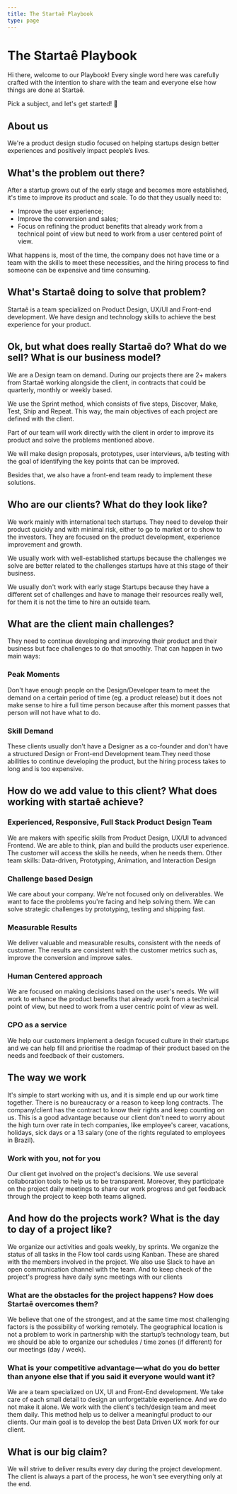 ```yaml
---
title: The Startaê Playbook
type: page
---
```


# The Startaê Playbook

Hi there, welcome to our Playbook! Every single word here was carefully crafted with the intention to share with the team and everyone else how things are done at Startaê.

Pick a subject, and let's get started! 👋

## About us

We're a product design studio focused on helping startups design better experiences and positively impact people’s lives.

## What's the problem out there?

After a startup grows out of the early stage and becomes more established, it's time to improve its product and scale. To do that they usually need to:

- Improve the user experience;
- Improve the conversion and sales;
- Focus on refining the product benefits that already work from a technical point of view but need to work from a user centered point of view.

What happens is, most of the time, the company does not have time or a team with the skills to meet these necessities, and the hiring process to find someone can be expensive and time consuming.

## What's Startaê doing to solve that problem?

Startaê is a team specialized on Product Design, UX/UI and Front-end development. We have  design and technology skills to achieve the best experience for your product.

## Ok, but what does really Startaê do? What do we sell? What is our business model?

We are a Design team on demand. During our projects there are 2+ makers from Startaê working alongside the client, in contracts that could be quarterly, monthly or weekly based.

We use the Sprint method, which consists of five steps, Discover, Make, Test, Ship and Repeat. This way, the main objectives of each project are defined with the client.

Part of our team will work directly with the client in order to improve its product and solve the problems mentioned above.

We will make design proposals, prototypes, user interviews, a/b testing with the goal of identifying the key points that can be improved.

Besides that, we also have a front-end team ready to implement these solutions.

## Who are our clients? What do they look like?

We work mainly with international tech startups. They need to develop their product quickly and with minimal risk, either to go to market or to show to the investors. They are focused on the product development, experience improvement and growth.

We usually work with well-established startups because the challenges we solve are better related to the challenges startups have at this stage of their business.

We usually don't work with early stage Startups because they have a different set of challenges and have to manage their resources really well, for them it is not the time to hire an outside team.

## What are the client main challenges?

They need to continue developing and improving their product and their business but face challenges to do that smoothly. That can happen in two main ways:

### Peak Moments

Don't have enough people on the Design/Developer team to meet the demand on a certain period of time (eg. a product release) but it does not make sense to hire a full time person because after this moment passes that person will not have what to do.

### Skill Demand

These clients usually don't have a Designer as a co-founder and don't have a structured Design or Front-end Development team.They need those abilities to continue developing the product, but the hiring process takes to long and is too expensive.

## How do we add value to this client? What does working with startaê achieve?


### Experienced, Responsive, Full Stack Product Design Team

We are makers with specific skills from Product Design, UX/UI to advanced Frontend. We are able to think, plan and build the products user experience. The customer will access the skills he needs, when he needs them. Other team skills: Data-driven, Prototyping, Animation, and Interaction Design

### Challenge based Design

We care about your company. We're not focused only on deliverables. We want to face the problems you're facing and help solving them. We can solve strategic challenges by prototyping, testing and shipping fast.

### Measurable Results

We deliver valuable and measurable results, consistent with the needs of customer. The results  are consistent with the customer metrics such as, improve the conversion and improve sales.

### Human Centered approach

We are focused on making decisions based on the user's needs. We will work to enhance the product benefits that already work from a technical point of view, but need to work from a user centric point of view as well.

### CPO as a service

We help our customers implement a design focused culture in their startups and we can help fill and prioritise the roadmap of their product based on the needs and feedback of their customers.

## The way we work

It's simple to start working with us, and it is simple end up our work time together. There is no bureaucracy or a reason to keep long contracts. The company/client has the contract to know their rights and keep counting on us. This is a good advantage because our client don't need to worry about the high turn over rate in tech companies, like employee's career, vacations, holidays, sick days or a 13 salary (one of the rights regulated to employees in Brazil).

### Work with you, not for you

Our client get involved on the project's decisions. We use several collaboration tools to  help us to be transparent. Moreover, they participate on the project daily meetings to share our work progress and get feedback through the project to keep both teams aligned.

## And how do the projects work? What is the day to day of a project like?

We organize our activities and goals weekly, by sprints. We organize the status of all tasks in the Flow tool cards using Kanban. These are shared with the members involved in the project. We also use Slack to have an open communication channel with the team. And to keep check of the project's progress have daily sync meetings with our clients

### What are the obstacles for the project happens?  How does Startaê overcomes them?

We believe that one of the strongest, and at the same time most challenging factors is the possibility of working remotely. The geographical location is not a problem to work in partnership with the startup’s technology team, but we should be able to organize our schedules / time zones (if different) for our meetings (day / week).

### What is your competitive advantage — what do you do better than anyone else that if you said it everyone would want it?

We are a team specialized on UX, UI and Front-End development. We take care of each small detail to design an unforgettable experience. And we do not make it alone. We work with the client's tech/design team and meet them daily. This method help us to deliver a meaningful product to our clients. Our main goal is to develop the best Data Driven UX work for our client.

## What is our big claim?

We will strive to deliver results every day during the project development. The client is always a part of the process, he won't see everything only at the end.
